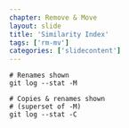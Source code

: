 ```yaml
---
chapter: Remove & Move
layout: slide
title: 'Similarity Index'
tags: ['rm-mv']
categories: ['slidecontent']
---
```


	# Renames shown
	git log --stat -M

	# Copies & renames shown
	# (superset of -M)
	git log --stat -C
